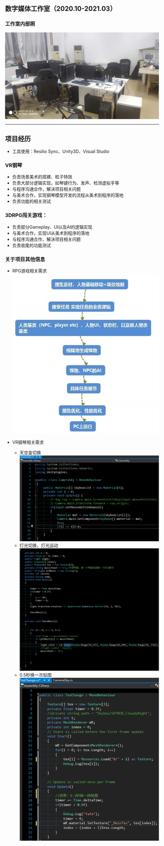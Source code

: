 ## 数字媒体工作室（2020.10-2021.03）
### 工作室内部照
![](2021-09-04-11-30-03.png)

---
## 项目经历


- 工具使用：Resilio Sync、Unity3D、Visual Studio

### VR钢琴
- 负责场景美术的搭建、粒子特效
- 负责大部分逻辑实现，如琴键行为、发声、检测虚拟手等
- 与程序沟通合作，解决项目相关问题
- 与美术合作，实现钢琴模型开发的流程从美术到程序的落地
- 负责功能的相关测试

### 3DRPG闯关游戏：
- 负责部分Gameplay、UI以及AI的逻辑实现
- 与美术合作，实现UI从美术到程序的落地
- 与程序沟通合作，解决项目相关问题
- 负责收尾的功能测试

### 关于项目其他信息
- RPG游戏相关需求
![](2021-09-04-11-30-04.png)

- VR钢琴相关需求
  - 天空盒切换  
![](2021-09-04-11-39-05.png)  
  - 灯光切换，灯光运动  
![](2021-09-04-11-39-13.png)  
  - 0.5秒换一次贴图  
![](2021-09-04-11-39-20.png)
